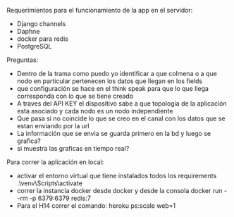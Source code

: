 Requerimientos para el funcionamiento de la app en el servidor:
* Django channels
* Daphne
* docker para redis
* PostgreSQL


Preguntas:
* Dentro de la trama como puedo yo identificar a que colmena o a que nodo en particular pertenecen los datos que llegan en los fields
* que configuración se hace en el think speak para que lo que llega corresponda con lo que se tiene creado
* A traves del API KEY el dispositivo sabe a que topologia de la aplicación esta asociado y cada nodo es un nodo independiente
* Que pasa si no coincide lo que se creo en el canal con los datos que se estan enviando por la url
* La información que se envia se guarda primero en la bd y luego se grafica? 
* si muestra las graficas en tiempo real?

Para correr la aplicación en local:
* activar el entorno virtual que tiene instalados todos los requirements
.\venv\Scripts\activate 
* correr la instancia docker desde docker y desde la consola
docker run --rm -p 6379:6379 redis:7
* Para el H14 correr el comando: heroku ps:scale web=1